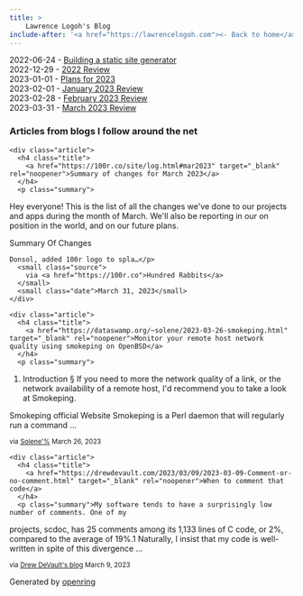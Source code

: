 ```yaml
---
title: > 
    Lawrence Logoh's Blog
include-after: '<a href="https://lawrencelogoh.com"><- Back to home</a>'
---
```


2022-06-24 - [Building a static site generator](https://lawrencelogoh.com/blog/building_ssg.html)  
2022-12-29 - [2022 Review](https://lawrencelogoh.com/blog/2022_review.html)  
2023-01-01 - [Plans for 2023](https://lawrencelogoh.com/blog/2023_plans.html)  
2023-02-01 - [January 2023 Review](https://lawrencelogoh.com/blog/jan_2023_review.html)  
2023-02-28 - [February 2023 Review](https://lawrencelogoh.com/blog/feb_2023_review.html)  
2023-03-31 - [March 2023 Review](https://lawrencelogoh.com/blog/mar_2023_review.html)  

<section class="webring">
  <h3>Articles from blogs I follow around the net</h3>
  <section class="articles">
    
    <div class="article">
      <h4 class="title">
        <a href="https://100r.co/site/log.html#mar2023" target="_blank" rel="noopener">Summary of changes for March 2023</a>
      </h4>
      <p class="summary">
Hey everyone! This is the list of all the changes we&#39;ve done to our projects and apps during the month of March. We&#39;ll also be reporting in our on position in the world, and on our future plans.

Summary Of Changes

    Donsol, added 100r logo to spla…</p>
      <small class="source">
        via <a href="https://100r.co">Hundred Rabbits</a>
      </small>
      <small class="date">March 31, 2023</small>
    </div>
    
    <div class="article">
      <h4 class="title">
        <a href="https://dataswamp.org/~solene/2023-03-26-smokeping.html" target="_blank" rel="noopener">Monitor your remote host network quality using smokeping on OpenBSD</a>
      </h4>
      <p class="summary">
    
1. Introduction §
If you need to more the network quality of a link, or the network availability of a remote host, I&#39;d recommend you to take a look at Smokeping.

Smokeping official Website
Smokeping is a Perl daemon that will regularly run a command …</p>
      <small class="source">
        via <a href="https://dataswamp.org/~solene/">Solene&#39;%</a>
      </small>
      <small class="date">March 26, 2023</small>
    </div>
    
    <div class="article">
      <h4 class="title">
        <a href="https://drewdevault.com/2023/03/09/2023-03-09-Comment-or-no-comment.html" target="_blank" rel="noopener">When to comment that code</a>
      </h4>
      <p class="summary">My software tends to have a surprisingly low number of comments. One of my
projects, scdoc, has 25 comments among its 1,133 lines of C code, or 2%,
compared to the average of 19%.1 Naturally, I insist that my code is
well-written in spite of this divergence …</p>
      <small class="source">
        via <a href="https://drewdevault.com">Drew DeVault&#39;s blog</a>
      </small>
      <small class="date">March 9, 2023</small>
    </div>
    
  </section>
  <p class="attribution">
    Generated by
    <a href="https://git.sr.ht/~sircmpwn/openring">openring</a>
  </p>
</section>
